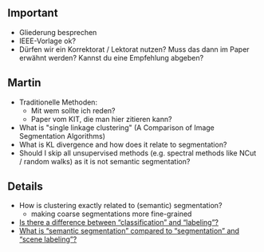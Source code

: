 ## Important

* Gliederung besprechen
* IEEE-Vorlage ok?
* Dürfen wir ein Korrektorat / Lektorat nutzen? Muss das dann im Paper erwähnt
  werden? Kannst du eine Empfehlung abgeben?


## Martin

* Traditionelle Methoden:
    * Mit wem sollte ich reden?
    * Paper vom KIT, die man hier zitieren kann?
* What is "single linkage clustering" (A Comparison of Image Segmentation
  Algorithms)
* What is KL divergence and how does it relate to segmentation?
* Should I skip all unsupervised methods (e.g. spectral methods like NCut /
  random walks) as it is not semantic segmentation?


## Details
* How is clustering exactly related to (semantic) segmentation?
    - making coarse segmentations more fine-grained
* [Is there a difference between “classification” and “labeling”?](http://datascience.stackexchange.com/q/9074/8820)
* [What is “semantic segmentation” compared to “segmentation” and “scene labeling”?](http://stackoverflow.com/q/33947823/562769)